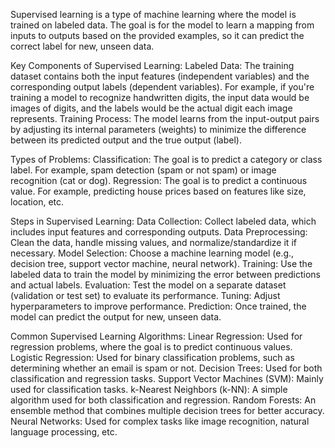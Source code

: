 Supervised learning is a type of machine learning where the model is trained on labeled data. The goal is for the model to learn a mapping from inputs to outputs based on the provided examples, so it can predict the correct label for new, unseen data.

Key Components of Supervised Learning:
Labeled Data: The training dataset contains both the input features (independent variables) and the corresponding output labels (dependent variables). For example, if you're training a model to recognize handwritten digits, the input data would be images of digits, and the labels would be the actual digit each image represents.
Training Process: The model learns from the input-output pairs by adjusting its internal parameters (weights) to minimize the difference between its predicted output and the true output (label).


Types of Problems:
Classification: The goal is to predict a category or class label. For example, spam detection (spam or not spam) or image recognition (cat or dog).
Regression: The goal is to predict a continuous value. For example, predicting house prices based on features like size, location, etc.

Steps in Supervised Learning:
Data Collection: Collect labeled data, which includes input features and corresponding outputs.
Data Preprocessing: Clean the data, handle missing values, and normalize/standardize it if necessary.
Model Selection: Choose a machine learning model (e.g., decision tree, support vector machine, neural network).
Training: Use the labeled data to train the model by minimizing the error between predictions and actual labels.
Evaluation: Test the model on a separate dataset (validation or test set) to evaluate its performance.
Tuning: Adjust hyperparameters to improve performance.
Prediction: Once trained, the model can predict the output for new, unseen data.



Common Supervised Learning Algorithms:
Linear Regression: Used for regression problems, where the goal is to predict continuous values.
Logistic Regression: Used for binary classification problems, such as determining whether an email is spam or not.
Decision Trees: Used for both classification and regression tasks.
Support Vector Machines (SVM): Mainly used for classification tasks.
k-Nearest Neighbors (k-NN): A simple algorithm used for both classification and regression.
Random Forests: An ensemble method that combines multiple decision trees for better accuracy.
Neural Networks: Used for complex tasks like image recognition, natural language processing, etc.
